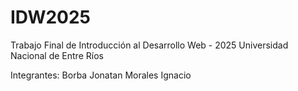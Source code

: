 # IDW2025
Trabajo Final de Introducción al Desarrollo Web - 2025
Universidad Nacional de Entre Ríos

Integrantes:
Borba Jonatan
Morales Ignacio
